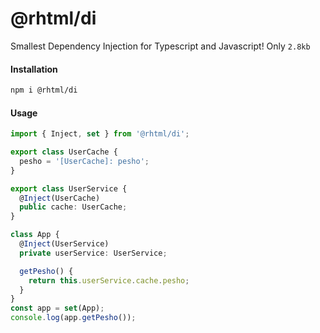 # @rhtml/di

Smallest Dependency Injection for Typescript and Javascript! Only `2.8kb`

#### Installation

```bash
npm i @rhtml/di
```

#### Usage

```typescript
import { Inject, set } from '@rhtml/di';

export class UserCache {
  pesho = '[UserCache]: pesho';
}

export class UserService {
  @Inject(UserCache)
  public cache: UserCache;
}

class App {
  @Inject(UserService)
  private userService: UserService;

  getPesho() {
    return this.userService.cache.pesho;
  }
}
const app = set(App);
console.log(app.getPesho());
```
